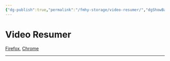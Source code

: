```yaml
---
{"dg-publish":true,"permalink":"/fmhy-storage/video-resumer/","dgShowBacklinks":true,"dgShowLocalGraph":true}
---
```


# Video Resumer

[Firefox](https://addons.mozilla.org/en-US/firefox/addon/video-resumer), [Chrome](https://chrome.google.com/webstore/detail/video-resumer/bongjkoajofkfpofginnhecihgaeldpe)

***